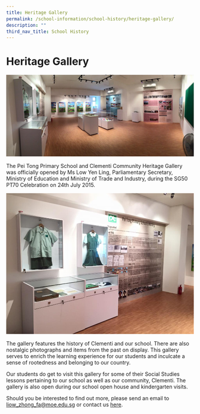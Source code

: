 ```yaml
---
title: Heritage Gallery
permalink: /school-information/school-history/heritage-gallery/
description: ""
third_nav_title: School History
---
```

# Heritage Gallery

![](/images/School%20Information/11010562_871740939529711_2203102067498832270_o.jpg)

The Pei Tong Primary School and Clementi Community Heritage Gallery was officially opened by Ms Low Yen Ling, Parliamentary Secretary, Ministry of Education and Ministry of Trade and Industry, during the SG50 PT70 Celebration on 24th July 2015.

![](/images/School%20Information/11737914_871740956196376_3628418773392813918_n.jpg)

The gallery features the history of Clementi and our school. There are also nostalgic photographs and items from the past on display. This gallery serves to enrich the learning experience for our students and inculcate a sense of rootedness and belonging to our country.

  
Our students do get to visit this gallery for some of their Social Studies lessons pertaining to our school as well as our community, Clementi. The gallery is also open during our school open house and kindergarten visits.


Should you be interested to find out more, please send an email to liow_zhong_fa@moe.edu.sg or contact us [here](https://www.peitongpri.moe.edu.sg/contact-us/).